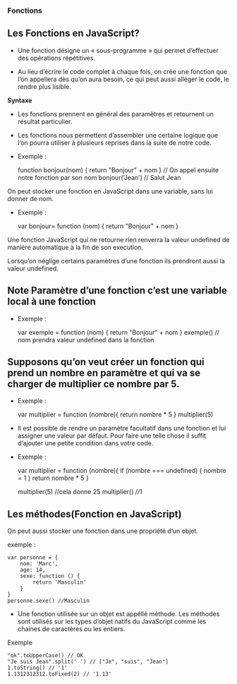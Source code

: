### Fonctions

## Les Fonctions en JavaScript?

- Une fonction désigne un « sous-programme » qui permet d’effectuer des opérations répétitives.

- Au lieu d’écrire le code complet à chaque fois, on crée une fonction que l’on appellera dès qu’on aura besoin, ce qui peut aussi alléger le code, le rendre plus lisible.

**Syntaxe**

- Les fonctions prennent en général des paramètres et retournent un résultat particulier.

- Les fonctions nous permettent d’assembler une certaine logique que l’on pourra utiliser à plusieurs reprises dans la suite de notre code.

- Exemple :

    function bonjour(nom) {
        return "Bonjour" + nom
    }
    // On appel ensuite notre fonction par son nom
    bonjour('Jean') // Salut Jean

On peut stocker une fonction en JavaScript dans une variable, sans lui donner de nom.

- Exemple :

    var bonjour= function (nom) {
        return "Bonjour" + nom
    }

Une fonction JavaScript qui ne retourne rien renverra la valeur undefined de manière automatique à la fin de son execution.

Lorsqu’on néglige certains paramètres d’une fonction ils prendront aussi la valeur undefined.

## Note Paramètre d’une fonction c’est une variable local à une fonction

- Exemple :
	
    var exemple = function (nom) {
        return "Bonjour" + nom
    }
    exemple() // nom prendra valeur undefined dans la fonction

## Supposons qu’on veut créer un fonction qui prend un nombre en paramètre et qui va se charger de multiplier ce nombre par 5.

- Exemple :
	
    var multiplier = function (nombre){
      return nombre * 5
    }
    multiplier(5)

- Il est possible de rendre un paramètre facultatif dans une fonction et lui assigner une valeur par défaut. Pour faire une telle chose il suffit d’ajouter une petite condition dans votre code.

- Exemple :
	
    var multiplier = function (nombre){
      if (nombre === undefined) {
        nombre = 1
      }
      return nombre * 5
    }
 
    multiplier(5) //cela donne 25
    multiplier() //1

## Les méthodes(Fonction en JavaScript)

On peut aussi stocker une fonction dans une propriété d’un objet.

exemple :
	
    var personne = {
        nom: 'Marc',
        age: 14,
        sexe: function () {
            return 'Masculin'
        }
    }
    personne.sexe() //Masculin

- Une fonction utilisée sur un objet est appéllé méthode. Les méthodes sont utilisés sur les types d’objet natifs du JavaScript comme les chaines de caractères ou les entiers.

Exemple
	
    "ok".toUpperCase() // OK
    "Je suis Jean".split(' ') // ["Je", "suis", "Jean"]
    1.toString() // '1'
    1.1312312312.toFixed(2) // '1.13'